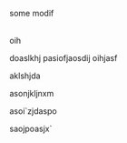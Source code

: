 some modif


\
oih

doaslkhj
pasiofjaosdij
oihjasf

aklshjda


asonjkljnxm

asoi`zjdaspo


saojpoasjx`
